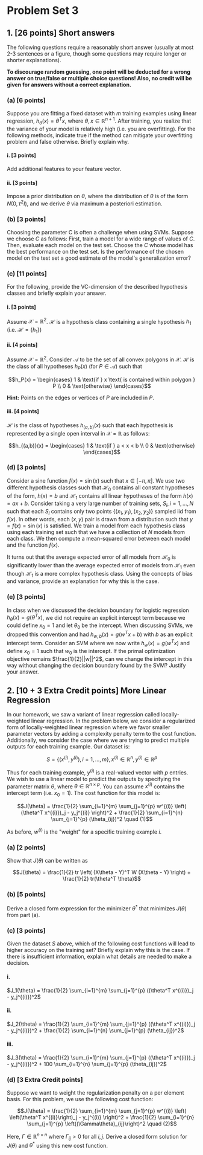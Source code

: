 # Problem Set 3

## 1. [26 points] Short answers

The following questions require a reasonably short answer (usually at most 2-3 sentences or a figure, though some questions may require longer or shorter explanations).

**To discourage random guessing, one point will be deducted for a wrong answer on true/false or multiple choice questions! Also, no credit will be given for answers without a correct explanation.**

### (a) [6 points] 

Suppose you are fitting a fixed dataset with $m$ training examples using linear regression, $h_\theta(x) = \theta^T x$, where $\theta, x \in \mathbb{R}^{n+1}$. After training, you realize that the variance of your model is relatively high (i.e. you are overfitting). For the following methods, indicate true if the method can mitigate your overfitting problem and false otherwise. Briefly explain why.

#### i. [3 points] 
Add additional features to your feature vector.

#### ii. [3 points] 
Impose a prior distribution on $\theta$, where the distribution of $\theta$ is of the form $N(0, \tau^2 I)$, and we derive $\theta$ via maximum a posteriori estimation.

### (b) [3 points] 

Choosing the parameter C is often a challenge when using SVMs. Suppose we choose $C$ as follows: First, train a model for a wide range of values of $C$. Then, evaluate each model on the test set. Choose the $C$ whose model has the best performance on the test set. Is the performance of the chosen model on the test set a good estimate of the model's generalization error?

### (c) [11 points] 

For the following, provide the VC-dimension of the described hypothesis classes and briefly explain your answer.

#### i. [3 points] 
Assume $\mathcal{X} = \mathbb{R}^2$. $\mathcal{H}$ is a hypothesis class containing a single hypothesis $h_1$ (i.e. $\mathcal{H} = \{h_1\}$)

#### ii. [4 points] 
Assume $\mathcal{X} = \mathbb{R}^2$. Consider $\mathcal{A}$ to be the set of all convex polygons in $\mathcal{X}$. $\mathcal{H}$ is the class of all hypotheses $h_P(x)$ (for $P \in \mathcal{A}$) such that

$$h_P(x) = \begin{cases} 
1 & \text{if } x \text{ is contained within polygon } P \\
0 & \text{otherwise}
\end{cases}$$

**Hint:** Points on the edges or vertices of $P$ are included in $P$.

#### iii. [4 points] 
$\mathcal{H}$ is the class of hypotheses $h_{(a,b)}(x)$ such that each hypothesis is represented by a single open interval in $\mathcal{X} = \mathbb{R}$ as follows:

$$h_{(a,b)}(x) = \begin{cases} 
1 & \text{if } a < x < b \\
0 & \text{otherwise}
\end{cases}$$

### (d) [3 points] 

Consider a sine function $f(x) = \sin(x)$ such that $x \in [-\pi, \pi]$. We use two different hypothesis classes such that $\mathcal{H}_0$ contains all constant hypotheses of the form, $h(x) = b$ and $\mathcal{H}_1$ contains all linear hypotheses of the form $h(x) = ax + b$. Consider taking a very large number of training sets, $S_i, i = 1, \dots, N$ such that each $S_i$ contains only two points $\{(x_1, y_1), (x_2, y_2)\}$ sampled iid from $f(x)$. In other words, each $(x, y)$ pair is drawn from a distribution such that $y = f(x) = \sin(x)$ is satisfied. We train a model from each hypothesis class using each training set such that we have a collection of $N$ models from each class. We then compute a mean-squared error between each model and the function $f(x)$.

It turns out that the average expected error of all models from $\mathcal{H}_0$ is significantly lower than the average expected error of models from $\mathcal{H}_1$ even though $\mathcal{H}_1$ is a more complex hypothesis class. Using the concepts of bias and variance, provide an explanation for why this is the case.

### (e) [3 points] 

In class when we discussed the decision boundary for logistic regression $h_\theta(x) = g(\theta^T x)$, we did not require an explicit intercept term because we could define $x_0 = 1$ and let $\theta_0$ be the intercept. When discussing SVMs, we dropped this convention and had $h_{w,b}(x) = g(w^T x+b)$ with $b$ as an explicit intercept term. Consider an SVM where we now write $h_w(x) = g(w^T x)$ and define $x_0 = 1$ such that $w_0$ is the intercept. If the primal optimization objective remains $\frac{1}{2}||w||^2$, can we change the intercept in this way without changing the decision boundary found by the SVM? Justify your answer.

## 2. [10 + 3 Extra Credit points] More Linear Regression

In our homework, we saw a variant of linear regression called locally-weighted linear regression. In the problem below, we consider a regularized form of locally-weighted linear regression where we favor smaller parameter vectors by adding a complexity penalty term to the cost function. Additionally, we consider the case where we are trying to predict multiple outputs for each training example. Our dataset is:

$$S = \{(x^{(i)},y^{(i)}), i = 1, ..., m\}, x^{(i)} \in \mathbb{R}^n, y^{(i)} \in \mathbb{R}^p$$

Thus for each training example, $y^{(i)}$ is a real-valued vector with $p$ entries. We wish to use a linear model to predict the outputs by specifying the parameter matrix $\theta$, where $\theta \in \mathbb{R}^{n \times p}$. You can assume $x^{(i)}$ contains the intercept term (i.e. $x_0 = 1$). The cost function for this model is:

$$J(\theta) = \frac{1}{2} \sum_{i=1}^{m} \sum_{j=1}^{p} w^{(i)} \left( (\theta^T x^{(i)})_j - y_j^{(i)} \right)^2 + \frac{1}{2} \sum_{i=1}^{n} \sum_{j=1}^{p} (\theta_{ij})^2 \quad (1)$$

As before, $w^{(i)}$ is the "weight" for a specific training example $i$.

### (a) [2 points] 

Show that $J(\theta)$ can be written as

$$J(\theta) = \frac{1}{2} tr \left( (X\theta - Y)^T W (X\theta - Y) \right) + \frac{1}{2} tr(\theta^T \theta)$$

### (b) [5 points] 

Derive a closed form expression for the minimizer $\theta^*$ that minimizes $J(\theta)$ from part (a).

### (c) [3 points] 

Given the dataset $S$ above, which of the following cost functions will lead to higher accuracy on the training set? Briefly explain why this is the case. If there is insufficient information, explain what details are needed to make a decision.

#### i. 
$J_1(\theta) = \frac{1}{2} \sum_{i=1}^{m} \sum_{j=1}^{p} ((\theta^T x^{(i)})_j - y_j^{(i)})^2$

#### ii. 
$J_2(\theta) = \frac{1}{2} \sum_{i=1}^{m} \sum_{j=1}^{p} ((\theta^T x^{(i)})_j - y_j^{(i)})^2 + \frac{1}{2} \sum_{i=1}^{n} \sum_{j=1}^{p} (\theta_{ij})^2$

#### iii. 
$J_3(\theta) = \frac{1}{2} \sum_{i=1}^{m} \sum_{j=1}^{p} ((\theta^T x^{(i)})_j - y_j^{(i)})^2 + 100 \sum_{i=1}^{n} \sum_{j=1}^{p} (\theta_{ij})^2$

### (d) [3 Extra Credit points] 

Suppose we want to weight the regularization penalty on a per element basis. For this problem, we use the following cost function:

$$J(\theta) = \frac{1}{2} \sum_{i=1}^{m} \sum_{j=1}^{p} w^{(i)} \left( \left(\theta^T x^{(i)}\right)_j - y_j^{(i)} \right)^2 + \frac{1}{2} \sum_{i=1}^{n} \sum_{j=1}^{p} \left((\Gamma\theta)_{ij}\right)^2 \quad (2)$$

Here, $\Gamma \in \mathbb{R}^{n \times n}$ where $\Gamma_{ij} > 0$ for all $i, j$. Derive a closed form solution for $J(\theta)$ and $\theta^*$ using this new cost function.
